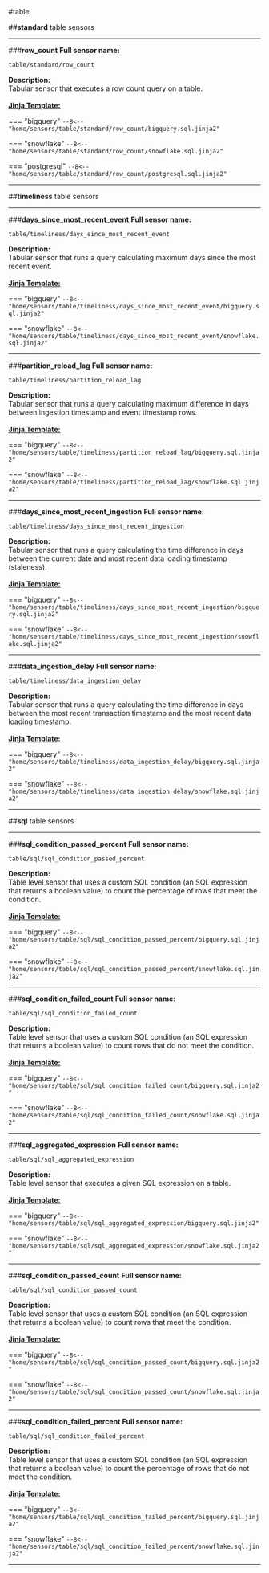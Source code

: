 #table

##<b>standard</b> table sensors
___

###<b>row_count</b>
<b>Full sensor name:</b>
```
table/standard/row_count
```
<b>Description:</b>
<br/>
Tabular sensor that executes a row count query on a table.
<br/>
<br/>
<b><u>Jinja Template:</u></b>

=== "bigquery"
    ```
    --8<-- "home/sensors/table/standard/row_count/bigquery.sql.jinja2"
    ```

=== "snowflake"
    ```
    --8<-- "home/sensors/table/standard/row_count/snowflake.sql.jinja2"
    ```

=== "postgresql"
    ```
    --8<-- "home/sensors/table/standard/row_count/postgresql.sql.jinja2"
    ```

___


##<b>timeliness</b> table sensors
___

###<b>days_since_most_recent_event</b>
<b>Full sensor name:</b>
```
table/timeliness/days_since_most_recent_event
```
<b>Description:</b>
<br/>
Tabular sensor that runs a query calculating maximum days since the most recent event.
<br/>
<br/>
<b><u>Jinja Template:</u></b>

=== "bigquery"
    ```
    --8<-- "home/sensors/table/timeliness/days_since_most_recent_event/bigquery.sql.jinja2"
    ```

=== "snowflake"
    ```
    --8<-- "home/sensors/table/timeliness/days_since_most_recent_event/snowflake.sql.jinja2"
    ```

___

###<b>partition_reload_lag</b>
<b>Full sensor name:</b>
```
table/timeliness/partition_reload_lag
```
<b>Description:</b>
<br/>
Tabular sensor that runs a query calculating maximum difference in days between ingestion timestamp and event timestamp rows.
<br/>
<br/>
<b><u>Jinja Template:</u></b>

=== "bigquery"
    ```
    --8<-- "home/sensors/table/timeliness/partition_reload_lag/bigquery.sql.jinja2"
    ```

=== "snowflake"
    ```
    --8<-- "home/sensors/table/timeliness/partition_reload_lag/snowflake.sql.jinja2"
    ```

___

###<b>days_since_most_recent_ingestion</b>
<b>Full sensor name:</b>
```
table/timeliness/days_since_most_recent_ingestion
```
<b>Description:</b>
<br/>
Tabular sensor that runs a query calculating the time difference in days between the current date and most recent data loading timestamp (staleness).
<br/>
<br/>
<b><u>Jinja Template:</u></b>

=== "bigquery"
    ```
    --8<-- "home/sensors/table/timeliness/days_since_most_recent_ingestion/bigquery.sql.jinja2"
    ```

=== "snowflake"
    ```
    --8<-- "home/sensors/table/timeliness/days_since_most_recent_ingestion/snowflake.sql.jinja2"
    ```

___

###<b>data_ingestion_delay</b>
<b>Full sensor name:</b>
```
table/timeliness/data_ingestion_delay
```
<b>Description:</b>
<br/>
Tabular sensor that runs a query calculating the time difference in days between the most recent transaction timestamp and the most recent data loading timestamp.
<br/>
<br/>
<b><u>Jinja Template:</u></b>

=== "bigquery"
    ```
    --8<-- "home/sensors/table/timeliness/data_ingestion_delay/bigquery.sql.jinja2"
    ```

=== "snowflake"
    ```
    --8<-- "home/sensors/table/timeliness/data_ingestion_delay/snowflake.sql.jinja2"
    ```

___


##<b>sql</b> table sensors
___

###<b>sql_condition_passed_percent</b>
<b>Full sensor name:</b>
```
table/sql/sql_condition_passed_percent
```
<b>Description:</b>
<br/>
Table level sensor that uses a custom SQL condition (an SQL expression that returns a boolean value) to count the percentage of rows that meet the condition.
<br/>
<br/>
<b><u>Jinja Template:</u></b>

=== "bigquery"
    ```
    --8<-- "home/sensors/table/sql/sql_condition_passed_percent/bigquery.sql.jinja2"
    ```

=== "snowflake"
    ```
    --8<-- "home/sensors/table/sql/sql_condition_passed_percent/snowflake.sql.jinja2"
    ```

___

###<b>sql_condition_failed_count</b>
<b>Full sensor name:</b>
```
table/sql/sql_condition_failed_count
```
<b>Description:</b>
<br/>
Table level sensor that uses a custom SQL condition (an SQL expression that returns a boolean value) to count rows that do not meet the condition.
<br/>
<br/>
<b><u>Jinja Template:</u></b>

=== "bigquery"
    ```
    --8<-- "home/sensors/table/sql/sql_condition_failed_count/bigquery.sql.jinja2"
    ```

=== "snowflake"
    ```
    --8<-- "home/sensors/table/sql/sql_condition_failed_count/snowflake.sql.jinja2"
    ```

___

###<b>sql_aggregated_expression</b>
<b>Full sensor name:</b>
```
table/sql/sql_aggregated_expression
```
<b>Description:</b>
<br/>
Table level sensor that executes a given SQL expression on a table.
<br/>
<br/>
<b><u>Jinja Template:</u></b>

=== "bigquery"
    ```
    --8<-- "home/sensors/table/sql/sql_aggregated_expression/bigquery.sql.jinja2"
    ```

=== "snowflake"
    ```
    --8<-- "home/sensors/table/sql/sql_aggregated_expression/snowflake.sql.jinja2"
    ```

___

###<b>sql_condition_passed_count</b>
<b>Full sensor name:</b>
```
table/sql/sql_condition_passed_count
```
<b>Description:</b>
<br/>
Table level sensor that uses a custom SQL condition (an SQL expression that returns a boolean value) to count rows that meet the condition.
<br/>
<br/>
<b><u>Jinja Template:</u></b>

=== "bigquery"
    ```
    --8<-- "home/sensors/table/sql/sql_condition_passed_count/bigquery.sql.jinja2"
    ```

=== "snowflake"
    ```
    --8<-- "home/sensors/table/sql/sql_condition_passed_count/snowflake.sql.jinja2"
    ```

___

###<b>sql_condition_failed_percent</b>
<b>Full sensor name:</b>
```
table/sql/sql_condition_failed_percent
```
<b>Description:</b>
<br/>
Table level sensor that uses a custom SQL condition (an SQL expression that returns a boolean value) to count the percentage of rows that do not meet the condition.
<br/>
<br/>
<b><u>Jinja Template:</u></b>

=== "bigquery"
    ```
    --8<-- "home/sensors/table/sql/sql_condition_failed_percent/bigquery.sql.jinja2"
    ```

=== "snowflake"
    ```
    --8<-- "home/sensors/table/sql/sql_condition_failed_percent/snowflake.sql.jinja2"
    ```

___

